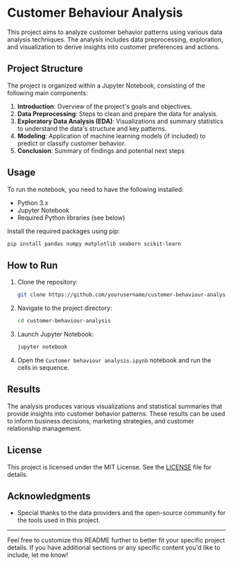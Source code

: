 # Customer Behaviour Analysis

This project aims to analyze customer behavior patterns using various data analysis techniques. The analysis includes data preprocessing, exploration, and visualization to derive insights into customer preferences and actions.

## Project Structure

The project is organized within a Jupyter Notebook, consisting of the following main components:

1. **Introduction**: Overview of the project's goals and objectives.
2. **Data Preprocessing**: Steps to clean and prepare the data for analysis.
3. **Exploratory Data Analysis (EDA)**: Visualizations and summary statistics to understand the data's structure and key patterns.
4. **Modeling**: Application of machine learning models (if included) to predict or classify customer behavior.
5. **Conclusion**: Summary of findings and potential next steps

## Usage

To run the notebook, you need to have the following installed:

- Python 3.x
- Jupyter Notebook
- Required Python libraries (see below)


Install the required packages using pip:

```bash
pip install pandas numpy matplotlib seaborn scikit-learn
```

## How to Run

1. Clone the repository:
   ```bash
   git clone https://github.com/yourusername/customer-behaviour-analysis.git
   ```
2. Navigate to the project directory:
   ```bash
   cd customer-behaviour-analysis
   ```
3. Launch Jupyter Notebook:
   ```bash
   jupyter notebook
   ```
4. Open the `Customer behaviour analysis.ipynb` notebook and run the cells in sequence.

## Results

The analysis produces various visualizations and statistical summaries that provide insights into customer behavior patterns. These results can be used to inform business decisions, marketing strategies, and customer relationship management.

## License

This project is licensed under the MIT License. See the [LICENSE](LICENSE) file for details.

## Acknowledgments

- Special thanks to the data providers and the open-source community for the tools used in this project.

---

Feel free to customize this README further to better fit your specific project details. If you have additional sections or any specific content you'd like to include, let me know!
